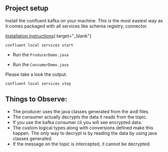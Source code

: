 ## Project setup
Install the confluent kafka on your machine. This is the most easiest way as it comes packaged with all services like schema registry, connector. 

[Installation instructions](https://docs.confluent.io/platform/current/installation/installing_cp/zip-tar.html){:target="_blank"}

 ``` 
 confluent local services start 
 ```

 - Run the `ProducerDemo.java`

 - Run the `ConsumerDemo.java`

 Please take a look the output.

 ``` 
 confluent local services stop 
 ```

 ## Things to Observe:

 - The producer uses the java classes generated from the avdl files. 
 - The consumer actually decrypts the data it reads from the topic. 
 - If you use the kafka consumer cli you will see encrypted data. 
 - The custom logical types along with conversions defined make this happen. The only way to decrypt is by reading the data by using java classes generated.
 - If the message on the topic is intercepted, it cannot be decrypted.